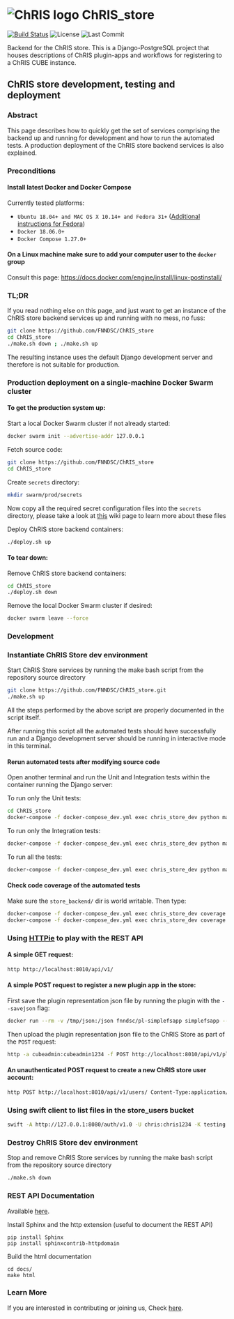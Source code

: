 # ![ChRIS logo](https://github.com/FNNDSC/ChRIS_store/blob/master/docs/assets/logo_chris.png) ChRIS_store
[![Build Status](https://travis-ci.org/FNNDSC/ChRIS_store.svg?branch=master)](https://travis-ci.org/FNNDSC/ChRIS_store)
![License][license-badge]
![Last Commit][last-commit-badge]

Backend for the ChRIS store. This is a Django-PostgreSQL project that houses descriptions of ChRIS plugin-apps and workflows for registering to a ChRIS CUBE instance.

## ChRIS store development, testing and deployment

### Abstract

This page describes how to quickly get the set of services comprising the backend up and running for development and how to run the automated tests. A production deployment of the ChRIS store backend services is also explained.

### Preconditions

#### Install latest Docker and Docker Compose 

Currently tested platforms:
* ``Ubuntu 18.04+ and MAC OS X 10.14+ and Fedora 31+`` ([Additional instructions for Fedora](https://github.com/mairin/ChRIS_store/wiki/Getting-the-ChRIS-Store-to-work-on-Fedora))
* ``Docker 18.06.0+``
* ``Docker Compose 1.27.0+``

#### On a Linux machine make sure to add your computer user to the ``docker`` group 

Consult this page: https://docs.docker.com/engine/install/linux-postinstall/

### TL;DR

If you read nothing else on this page, and just want to get an instance of the ChRIS store backend services up and 
running with no mess, no fuss:

```bash
git clone https://github.com/FNNDSC/ChRIS_store
cd ChRIS_store
./make.sh down ; ./make.sh up
```

The resulting instance uses the default Django development server and therefore is not suitable for production.

### Production deployment on a single-machine Docker Swarm cluster

#### To get the production system up:

Start a local Docker Swarm cluster if not already started:

```bash
docker swarm init --advertise-addr 127.0.0.1
```

Fetch source code:

```bash
git clone https://github.com/FNNDSC/ChRIS_store
cd ChRIS_store
```

Create ``secrets`` directory:

```bash
mkdir swarm/prod/secrets
```

Now copy all the required secret configuration files into the ``secrets`` directory, please take a look at 
[this](https://github.com/FNNDSC/ChRIS_store/wiki/ChRIS-store-backend-production-services-secret-configuration-files) 
wiki page to learn more about these files 

Deploy ChRIS store backend containers:

```bash
./deploy.sh up
```

#### To tear down:

Remove ChRIS store backend containers:

```bash
cd ChRIS_store
./deploy.sh down
```

Remove the local Docker Swarm cluster if desired:

```bash
docker swarm leave --force
```


### Development

### Instantiate ChRIS Store dev environment

Start ChRIS Store services by running the make bash script from the repository source directory

```bash
git clone https://github.com/FNNDSC/ChRIS_store.git
./make.sh up
```
All the steps performed by the above script are properly documented in the script itself. 

After running this script all the automated tests should have successfully run and a Django development server should be running in interactive mode in this terminal.

#### Rerun automated tests after modifying source code

Open another terminal and run the Unit and Integration tests within the container running the Django server:

To run only the Unit tests:

```bash
cd ChRIS_store
docker-compose -f docker-compose_dev.yml exec chris_store_dev python manage.py test --exclude-tag integration
```

To run only the Integration tests:

```bash
docker-compose -f docker-compose_dev.yml exec chris_store_dev python manage.py test --tag integration
```

To run all the tests:

```bash
docker-compose -f docker-compose_dev.yml exec chris_store_dev python manage.py test 
```


#### Check code coverage of the automated tests
Make sure the ``store_backend/`` dir is world writable. Then type:

```bash
docker-compose -f docker-compose_dev.yml exec chris_store_dev coverage run --source=plugins,pipelines,users manage.py test
docker-compose -f docker-compose_dev.yml exec chris_store_dev coverage report
```

### Using [HTTPie](https://httpie.org/) to play with the REST API 

#### A simple GET request:
```bash
http http://localhost:8010/api/v1/
```

#### A simple POST request to register a new plugin app in the store:
First save the plugin representation json file by running the plugin with the `--savejson` flag:
```bash
docker run --rm -v /tmp/json:/json fnndsc/pl-simplefsapp simplefsapp --savejson /json
```
Then upload the plugin representation json file to the ChRIS Store as part of the `POST` request:
```bash
http -a cubeadmin:cubeadmin1234 -f POST http://localhost:8010/api/v1/plugins/ dock_image=fnndsc/pl-simplefsapp descriptor_file@/tmp/json/SimpleFSApp.json public_repo=https://github.com/FNNDSC/pl-simplefsapp name=pl-simplefsapp
```

#### An unauthenticated POST request to create a new ChRIS store user account:
```bash
http POST http://localhost:8010/api/v1/users/ Content-Type:application/vnd.collection+json Accept:application/vnd.collection+json template:='{"data":[{"name":"email","value":"developer@babymri.org"}, {"name":"password","value":"newstoreuser1234"}, {"name":"username","value":"newstoreuser"}]}'
```

### Using swift client to list files in the store_users bucket
```bash
swift -A http://127.0.0.1:8080/auth/v1.0 -U chris:chris1234 -K testing list store_users
```

### Destroy ChRIS Store dev environment

Stop and remove ChRIS Store services by running the make bash script from the repository source directory

```bash
./make.sh down
```

### REST API Documentation

Available [here](https://fnndsc.github.io/ChRIS_store).

Install Sphinx and the http extension (useful to document the REST API)
```
pip install Sphinx
pip install sphinxcontrib-httpdomain
```

Build the html documentation
```
cd docs/
make html
```


[license-badge]: https://img.shields.io/github/license/fnndsc/chris_store.svg
[last-commit-badge]: https://img.shields.io/github/last-commit/fnndsc/chris_store.svg

### Learn More

If you are interested in contributing or joining us, Check [here](http://chrisproject.org/join-us).
